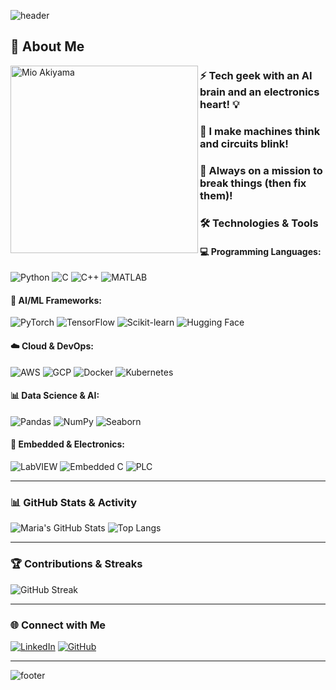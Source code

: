 <!--
**Maria-Antony/Maria-Antony** is a ✨ _special_ ✨ repository because its `README.md` (this file) appears on your GitHub profile.

Here are some ideas to get you started:

- 🔭 I’m currently working on ...
- 🌱 I’m currently learning ...
- 👯 I’m looking to collaborate on ...
- 🤔 I’m looking for help with ...
- 💬 Ask me about ...
- 📫 How to reach me: ...
- 😄 Pronouns: ...
- ⚡ Fun fact: ...
-->

![header](https://capsule-render.vercel.app/api?type=waving&color=0:ff5733,100:1e90ff&height=200&section=header&text=Hi%20there!%20I'm%20Maria%20👋&fontSize=35&fontColor=ffffff&animation=fadeIn)

<!--
## 🚀 About Me

![Anime Character]([https://user-images.githubusercontent.com/74038190/216644487-64767dbf-3ffd-4a5a-bb44-88f07ea5a31c.gif](https://gifdb.com/images/high/umiko-ahagon-desktop-programming-eg5f8g2281ekfhde.gif)) 

<h3 align="center">
  ⚡ Tech geek with an AI brain and an electronics heart! 💡<br>
  🤖 I make machines think and circuits blink!<br>
  🚀 Always on a mission to break things (then fix them)!
</h3>



## 🚀 About Me

<table>
  <tr>
    <td>
      <img src="https://gifdb.com/images/high/umiko-ahagon-desktop-programming-eg5f8g2281ekfhde.gif" width="300" alt="Mio Akiyama">
    </td>
    <td>
      <h3>
        ⚡ Tech geek with an AI brain and an electronics heart! 💡<br>
        🤖 I make machines think and circuits blink!<br>
        🚀 Always on a mission to break things (then fix them)!
      </h3>
      <p>
        <img src="https://readme-typing-svg.herokuapp.com?font=Fira+Code&size=22&pause=1000&color=F70000&center=true&vCenter=true&width=450&lines=Welcome+to+my+GitHub!;AI+Engineer+%7C+Electronics+Specialist;Machine+Learning+%7C+Embedded+Systems;Innovator+and+Tech+Explorer!">
      </p>
    </td>
  </tr>
</table>

-->

## 🚀 About Me

<img src="https://gifdb.com/images/high/umiko-ahagon-desktop-programming-eg5f8g2281ekfhde.gif" width="300" align="left" alt="Mio Akiyama">

### ⚡ Tech geek with an AI brain and an electronics heart! 💡  
### 🤖 I make machines think and circuits blink!  
### 🚀 Always on a mission to break things (then fix them)! 

### 🛠️ Technologies & Tools

#### **💻 Programming Languages:**
![Python](https://img.shields.io/badge/Python-3776AB?style=for-the-badge&logo=python&logoColor=white)
![C](https://img.shields.io/badge/C-A8B9CC?style=for-the-badge&logo=c&logoColor=white)
![C++](https://img.shields.io/badge/C++-00599C?style=for-the-badge&logo=c%2B%2B&logoColor=white)
![MATLAB](https://img.shields.io/badge/MATLAB-0076A8?style=for-the-badge&logo=mathworks&logoColor=white)

#### **🧠 AI/ML Frameworks:**
![PyTorch](https://img.shields.io/badge/PyTorch-EE4C2C?style=for-the-badge&logo=pytorch&logoColor=white)
![TensorFlow](https://img.shields.io/badge/TensorFlow-FF6F00?style=for-the-badge&logo=tensorflow&logoColor=white)
![Scikit-learn](https://img.shields.io/badge/Scikit--learn-F7931E?style=for-the-badge&logo=scikit-learn&logoColor=white)
![Hugging Face](https://img.shields.io/badge/Hugging%20Face-FCC624?style=for-the-badge&logo=huggingface&logoColor=black)

#### **☁️ Cloud & DevOps:**
![AWS](https://img.shields.io/badge/AWS-232F3E?style=for-the-badge&logo=amazonaws&logoColor=white)
![GCP](https://img.shields.io/badge/GCP-4285F4?style=for-the-badge&logo=googlecloud&logoColor=white)
![Docker](https://img.shields.io/badge/Docker-2496ED?style=for-the-badge&logo=docker&logoColor=white)
![Kubernetes](https://img.shields.io/badge/Kubernetes-326CE5?style=for-the-badge&logo=kubernetes&logoColor=white)

#### **📊 Data Science & AI:**
![Pandas](https://img.shields.io/badge/Pandas-150458?style=for-the-badge&logo=pandas&logoColor=white)
![NumPy](https://img.shields.io/badge/NumPy-013243?style=for-the-badge&logo=numpy&logoColor=white)
![Seaborn](https://img.shields.io/badge/Seaborn-008080?style=for-the-badge&logoColor=white)

#### **🔧 Embedded & Electronics:**
![LabVIEW](https://img.shields.io/badge/LabVIEW-FFDB00?style=for-the-badge&logo=ni&logoColor=black)
![Embedded C](https://img.shields.io/badge/Embedded%20C-00599C?style=for-the-badge&logo=c&logoColor=white)
![PLC](https://img.shields.io/badge/PLC-00427F?style=for-the-badge&logo=siemens&logoColor=white)

---

### 📊 GitHub Stats & Activity

![Maria's GitHub Stats](https://github-readme-stats.vercel.app/api?username=your-github-username&show_icons=true&theme=tokyonight)
![Top Langs](https://github-readme-stats.vercel.app/api/top-langs/?username=your-github-username&layout=compact&theme=tokyonight)

---

### 🏆 Contributions & Streaks

![GitHub Streak](https://github-readme-streak-stats.herokuapp.com/?user=your-github-username&theme=tokyonight)

---

### 🌐 Connect with Me
[![LinkedIn](https://img.shields.io/badge/LinkedIn-0A66C2?style=for-the-badge&logo=linkedin&logoColor=white)](https://www.linkedin.com/in/maria-pushparaj)
[![GitHub](https://img.shields.io/badge/GitHub-181717?style=for-the-badge&logo=github&logoColor=white)](https://github.com/Maria-Antony)

---

![footer](https://capsule-render.vercel.app/api?type=waving&color=0:1e90ff,100:ff5733&height=150&section=footer)


